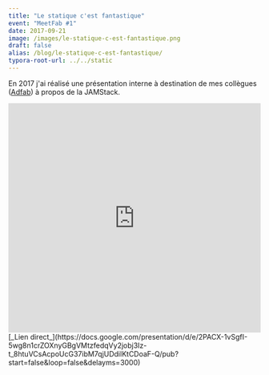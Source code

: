 ```yaml
---
title: "Le statique c'est fantastique"
event: "MeetFab #1"
date: 2017-09-21
image: /images/le-statique-c-est-fantastique.png
draft: false
alias: /blog/le-statique-c-est-fantastique/
typora-root-url: ../../static
---
```


En 2017 j'ai réalisé une présentation interne à destination de mes collègues ([Adfab](https://adfab.fr "Site web Adfab")) à propos de la JAMStack.

<!--break-->

<iframe src="https://docs.google.com/presentation/d/e/2PACX-1vSgfI-5wg8n1crZOXnyGBgVMtzfedqVy2jobj3Iz-t_8htuVCsAcpoUcG37ibM7qjUDdilKtCDoaF-Q/embed?start=false&loop=false&delayms=3000" frameborder="0" width="760" height="457" allowfullscreen="true" mozallowfullscreen="true" webkitallowfullscreen="true" style="width:100%;"></iframe>
[_Lien direct_](https://docs.google.com/presentation/d/e/2PACX-1vSgfI-5wg8n1crZOXnyGBgVMtzfedqVy2jobj3Iz-t_8htuVCsAcpoUcG37ibM7qjUDdilKtCDoaF-Q/pub?start=false&loop=false&delayms=3000)

